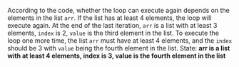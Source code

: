 According to the code, whether the loop can execute again depends on the elements in the list `arr`. If the list has at least 4 elements, the loop will execute again. At the end of the last iteration, `arr` is a list with at least 3 elements, `index` is 2, `value` is the third element in the list. To execute the loop one more time, the list `arr` must have at least 4 elements, and the `index` should be 3 with `value` being the fourth element in the list.
State: **arr is a list with at least 4 elements, index is 3, value is the fourth element in the list**